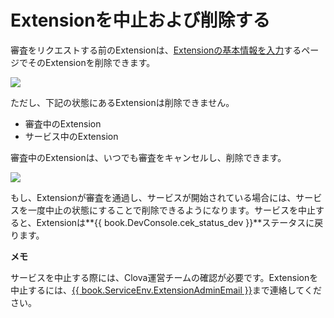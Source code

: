 # Extensionを中止および削除する

審査をリクエストする前のExtensionは、[Extensionの基本情報を入力](/DevConsole/Guides/CEK/Register_Extension.md#InputExtensionInfo)するページでそのExtensionを削除できます。

![](/DevConsole/Resources/Images/DevConsole-Remove_Extension.png)

ただし、下記の状態にあるExtensionは削除できません。

* 審査中のExtension
* サービス中のExtension

審査中のExtensionは、いつでも審査をキャンセルし、削除できます。

![](/DevConsole/Resources/Images/DevConsole-Cancel_Submission.png)

もし、Extensionが審査を通過し、サービスが開始されている場合には、サービスを一度中止の状態にすることで削除できるようになります。サービスを中止すると、Extensionは**{{ book.DevConsole.cek_status_dev }}**ステータスに戻ります。

<div class="note">
  <p><strong>メモ</strong></p>
  <p>サービスを中止する際には、Clova運営チームの確認が必要です。Extensionを中止するには、<a href="mailto:{{ book.ServiceEnv.ExtensionAdminEmail }}">{{ book.ServiceEnv.ExtensionAdminEmail }}</a>まで連絡してください。</p>
</div>
